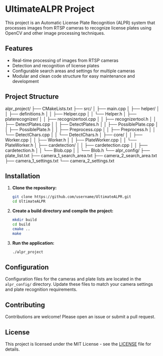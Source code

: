 # UltimateALPR Project

This project is an Automatic License Plate Recognition (ALPR) system that processes images from RTSP cameras to recognize license plates using OpenCV and other image processing techniques.

## Features

- Real-time processing of images from RTSP cameras
- Detection and recognition of license plates
- Configurable search areas and settings for multiple cameras
- Modular and clean code structure for easy maintenance and development

## Project Structure

alpr_project/
├── CMakeLists.txt
├── src/
│ ├── main.cpp
│ ├── helper/
│ │ ├── definitions.h
│ │ ├── Helper.cpp
│ │ └── Helper.h
│ ├── platerecognizer/
│ │ ├── recognizertool.cpp
│ │ ├── recognizertool.h
│ │ ├── DetectPlates.cpp
│ │ ├── DetectPlates.h
│ │ ├── PossiblePlate.cpp
│ │ ├── PossiblePlate.h
│ │ ├── Preprocess.cpp
│ │ ├── Preprocess.h
│ │ └── DetectChars.cpp
│ │ └── DetectChars.h
│ ├── core/
│ │ ├── Worker.cpp
│ │ ├── Worker.h
│ │ ├── PlateWorker.cpp
│ │ └── PlateWorker.h
│ ├── cardetection/
│ │ ├── cardetection.cpp
│ │ ├── cardetection.h
│ │ └── Blob.cpp
│ │ └── Blob.h
└── alpr_config/
├── plate_list.txt
├── camera_1_search_area.txt
├── camera_2_search_area.txt
├── camera_1_settings.txt
└── camera_2_settings.txt


## Installation

1. **Clone the repository:**
    ```sh
    git clone https://github.com/username/UltimateALPR.git
    cd UltimateALPR
    ```

2. **Create a build directory and compile the project:**
    ```sh
    mkdir build
    cd build
    cmake ..
    make
    ```

3. **Run the application:**
    ```sh
    ./alpr_project
    ```

## Configuration

Configuration files for the cameras and plate lists are located in the `alpr_config/` directory. Update these files to match your camera settings and plate recognition requirements.

## Contributing

Contributions are welcome! Please open an issue or submit a pull request.

## License

This project is licensed under the MIT License - see the [LICENSE](LICENSE) file for details.
